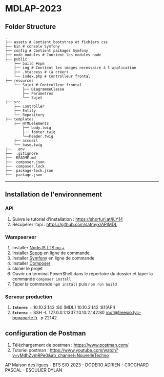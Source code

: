 # MDLAP-2023

## Folder Structure
    .
    ├── assets # Contient bootstrap et fichiers css
    ├── bin # console Symfony
    ├── config # Contient packages Symfony
    ├── node_modules # Contient les modules node
    ├── public
        ├── build #npm
        ├── img # Contient les images necessaire à l'application
        ├── .htaccess # (à créer)
        └── index.php # Controlleur frontal
    ├── resources
        └── Sujet # Controlleur frontal
            ├── DiagrammeClasse
            ├── Parametres
            └── Sujet
    ├── src
        ├── Controller
        ├── Entity
        └── Repository
    ├── templates
        ├── HTMLelements
            ├── body.twig
            ├── footer.twig
            └──header.twig
        ├── accueil
        └── base.twig
    ├──  .env
    ├──  .gitignore
    ├──  README.md
    ├──  composer.json
    ├──  composer.lock
    ├──  package-lock.json
    └──  package.json
---

## Installation de l'environnement

### API
1. Suivre le tutoriel d'installation : https://shorturl.at/iLY14
2. Récupérer l'api : https://github.com/satmyx/APIMDL

### Wampserver
1. Installer [NodeJS LTS ou +](https://nodejs.org/en/download)
2. Installer [Scoop](https://scoop.sh) en ligne de commande
3. Installer [Symfony](https://symfony.com/download) en ligne de commande
4. Installer [Composer](https://getcomposer.org/download/)
5. cloner le projet
6. Ouvrir un terminal PowerShell dans le répertoire du dossier et taper la commande `composer install`
7. Taper la commande `npm install` puis `npm run build`

### Serveur production
1. **`Interne :`** 10.10.2.142 :80 (MDL) 10.10.2.142 :81(API)
2. **`Externe :`** SSH -L 127.0.0.1:1337:10.10.2.142:80 root@freesio.lyc-bonaparte.fr -p 22142

## configuration de Postman
1. Téléchargement de postman : https://www.postman.com/
2. Tutoriel postman : https://www.youtube.com/watch?v=vMdhZvmRPe0&ab_channel=NouvelleTechno


AP Maison des ligues - BTS SIO 2023 - DODERO ADRIEN - CROCHARD PASCAL - ESCULIER DYLAN
